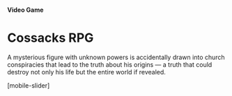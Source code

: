 
#### Video Game

# Cossacks RPG

A mysterious figure with unknown powers is accidentally drawn into church conspiracies that lead to the truth about his origins — a truth that could destroy not only his life but the entire world if revealed.

[mobile-slider]
